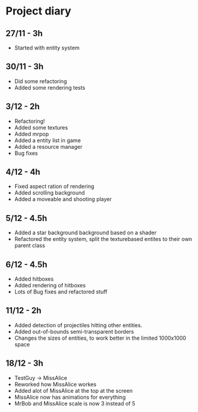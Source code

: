 # Project diary

## 27/11 - 3h

* Started with entity system

## 30/11 - 3h

* Did some refactoring
* Added some rendering tests

## 3/12 - 2h

* Refactoring!
* Added some textures
* Added mrpop
* Added a entity list in game
* Added a resource manager
* Bug fixes

## 4/12 - 4h

* Fixed aspect ration of rendering
* Added scrolling background
* Added a moveable and shooting player

## 5/12 - 4.5h

* Added a star background background based on a shader
* Refactored the entity system, split the texturebased entites to their own parent class

## 6/12 - 4.5h

* Added hitboxes
* Added rendering of hitboxes
* Lots of Bug fixes and refactored stuff

## 11/12 - 2h

* Added detection of projectiles hitting other entities.
* Added out-of-bounds semi-transparent borders
* Changes the sizes of entities, to work better in the limited 1000x1000 space


## 18/12 - 3h

* TestGuy -> MissAlice
* Reworked how MissAlice workes
* Added alot of MissAlice at the top at the screen
* MissAlice now has animations for everything
* MrBob and MissAlice scale is now 3 instead of 5